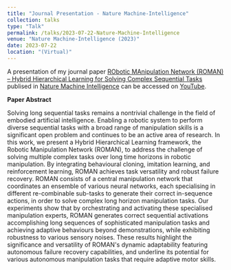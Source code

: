 ```yaml
---
title: "Journal Presentation - Nature Machine-Intelligence"
collection: talks
type: "Talk"
permalink: /talks/2023-07-22-Nature-Machine-Intelligence
venue: "Nature Machine-Intelligence (2023)"
date: 2023-07-22
location: "(Virtual)"
---
```


A presentation of my journal paper [RObotic MAnipulation Network (ROMAN) – Hybrid Hierarchical Learning for Solving Complex Sequential Tasks](https://arxiv.org/pdf/2307.00125v2.pdf) publised in [Nature Machine Intelligence](https://www.nature.com/natmachintell/) can be accessed on [YouTube](https://www.youtube.com/watch?v=msWtPeOwLzc). 


<b> Paper Abstract </b>

Solving long sequential tasks remains a nontrivial challenge in the field of embodied artificial intelligence. Enabling a robotic system to perform diverse sequential tasks with a broad range of manipulation skills is a significant open problem and continues to be an active area of research. In this work, we present a Hybrid Hierarchical Learning framework, the Robotic Manipulation Network (ROMAN), to address the challenge of solving multiple complex tasks over long time horizons in robotic manipulation. By integrating behavioural cloning, imitation learning, and reinforcement learning, ROMAN achieves task versatility and robust failure recovery. ROMAN consists of a central manipulation network that coordinates an ensemble of various neural networks, each specialising in different re-combinable sub-tasks to generate their correct in-sequence actions, in order to solve complex long horizon manipulation tasks. Our experiments show that by orchestrating and activating these specialised manipulation experts, ROMAN generates correct sequential activations accomplishing long sequences of sophisticated manipulation tasks and achieving adaptive behaviours beyond demonstrations, while exhibiting robustness to various sensory noises. These results highlight the significance and versatility of ROMAN's dynamic adaptability featuring autonomous failure recovery capabilities, and underline its potential for various autonomous manipulation tasks that require adaptive motor skills.


